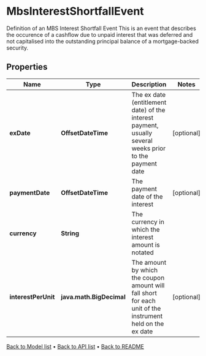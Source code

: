 

# MbsInterestShortfallEvent

Definition of an MBS Interest Shortfall Event This is an event that describes the occurence of a cashflow due to unpaid interest that was deferred and not capitalised into the outstanding principal balance of a mortgage-backed security.

## Properties

| Name | Type | Description | Notes |
|------------ | ------------- | ------------- | -------------|
|**exDate** | **OffsetDateTime** | The ex date (entitlement date) of the interest payment, usually several weeks prior to the payment date |  [optional] |
|**paymentDate** | **OffsetDateTime** | The payment date of the interest |  [optional] |
|**currency** | **String** | The currency in which the interest amount is notated |  |
|**interestPerUnit** | **java.math.BigDecimal** | The amount by which the coupon amount will fall short for each unit of the instrument held on the ex date |  [optional] |



[Back to Model list](../README.md#documentation-for-models) &#8226; [Back to API list](../README.md#documentation-for-api-endpoints) &#8226; [Back to README](../README.md)


